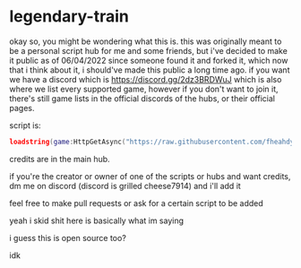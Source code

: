 # legendary-train
okay so, you might be wondering what this is. this was originally meant to be a personal script hub for me and some friends, but i've decided to make it public as of 06/04/2022 since someone found it and forked it, which now that i think about it, i should've made this public a long time ago. if you want we have a discord which is https://discord.gg/2dz3BRDWuJ which is also where we list every supported game, however if you don't want to join it, there's still game lists in the official discords of the hubs, or their official pages.

script is:

```lua
loadstring(game:HttpGetAsync("https://raw.githubusercontent.com/fheahdythdr/legendary-train/main/EleriumHub.lua"))()
```

credits are in the main hub.

if you're the creator or owner of one of the scripts or hubs and want credits, dm me on discord (discord is grilled cheese7914) and i'll add it

feel free to make pull requests or ask for a certain script to be added

yeah i skid shit here is basically what im saying

i guess this is open source too?

idk
